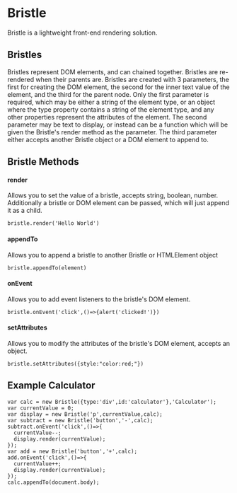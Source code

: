# Bristle
Bristle is a lightweight front-end rendering solution.

## Bristles
Bristles represent DOM elements, and can chained together. Bristles are re-rendered when their parents are. Bristles are created with 3 parameters, the first for creating the DOM element, the second for the inner text value of the element, and the third for the parent node. Only the first parameter is required, which may be either a string of the element type, or an object where the type property contains a string of the element type, and any other properties represent the attributes of the element. The second parameter may be text to display, or instead can be a function which will be given the Bristle's render method as the parameter. The third parameter either accepts another Bristle object or a DOM element to append to.

## Bristle Methods

#### render
Allows you to set the value of a bristle, accepts string, boolean, number. Additionally a bristle or DOM element can be passed, which will just append it as a child.

```bristle.render('Hello World')```

#### appendTo
Allows you to append a bristle to another Bristle or HTMLElement object

```bristle.appendTo(element)```

#### onEvent
Allows you to add event listeners to the bristle's DOM element.

```bristle.onEvent('click',()=>{alert('clicked!')})```

#### setAttributes
Allows you to modify the attributes of the bristle's DOM element, accepts an object.

```bristle.setAttributes({style:"color:red;"})```

## Example Calculator
```
var calc = new Bristle({type:'div',id:'calculator'},'Calculator');
var currentValue = 0;
var display = new Bristle('p',currentValue,calc);
var subtract = new Bristle('button','-',calc);
subtract.onEvent('click',()=>{
  currentValue--;
  display.render(currentValue);
});
var add = new Bristle('button','+',calc);
add.onEvent('click',()=>{
  currentValue++;
  display.render(currentValue);
});
calc.appendTo(document.body);
```
